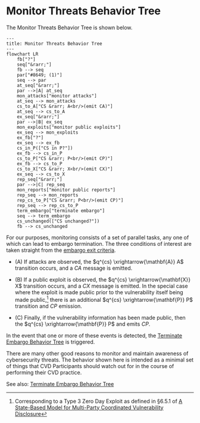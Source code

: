 # Monitor Threats Behavior Tree

The Monitor Threats Behavior Tree is shown below.

```mermaid
---
title: Monitor Threats Behavior Tree
---
flowchart LR
    fb["?"]
    seq["&rarr;"]
    fb --> seq
    par["#8649; (1)"]
    seq --> par
    at_seq["&rarr;"]
    par -->|A| at_seq
    mon_attacks["monitor attacks"]
    at_seq --> mon_attacks
    cs_to_A["CS &rarr; A<br/>(emit CA)"]
    at_seq --> cs_to_A
    ex_seq["&rarr;"]
    par -->|B| ex_seq
    mon_exploits["monitor public exploits"]
    ex_seq --> mon_exploits
    ex_fb["?"]
    ex_seq --> ex_fb
    cs_in_P(["CS in P?"])
    ex_fb --> cs_in_P
    cs_to_P["CS &rarr; P<br/>(emit CP)"]
    ex_fb --> cs_to_P
    cs_to_X["CS &rarr; X<br/>(emit CX)"]
    ex_seq --> cs_to_X
    rep_seq["&rarr;"]
    par -->|C| rep_seq
    mon_reports["monitor public reports"]
    rep_seq --> mon_reports
    rep_cs_to_P["CS &rarr; P<br/>(emit CP)"]
    rep_seq --> rep_cs_to_P
    term_embargo["terminate embargo"]
    seq --> term_embargo
    cs_unchanged(["CS unchanged?"])
    fb --> cs_unchanged
```


For our purposes, monitoring consists of a set of parallel tasks, any one of which can lead to embargo termination.
The three conditions of interest are taken straight from the [embargo exit criteria](../process_models/em/early_termination.md).

-   (A) If attacks are observed, the $q^{cs} \xrightarrow{\mathbf{A}} A$ transition occurs, and a $CA$ message is emitted.

-   (B) If a public exploit is observed, the $q^{cs} \xrightarrow{\mathbf{X}} X$ transition occurs, and a $CX$ message is emitted.
    In the special case where the exploit is made public prior to the vulnerability itself being made public,[^1]
    there is an additional $q^{cs} \xrightarrow{\mathbf{P}} P$ transition and $CP$ emission.

-   (C) Finally, if the vulnerability information has been made public, then the $q^{cs} \xrightarrow{\mathbf{P}} P$ and emits $CP$.

In the event that one or more of these events is detected, the [Terminate Embargo Behavior Tree](em_terminate_bt.md) is triggered.

There are many other good reasons to monitor and maintain awareness of cybersecurity threats.
The behavior shown here is intended as a minimal set of things that CVD Participants should watch out for in the
course of performing their CVD practice.

See also: [Terminate Embargo Behavior Tree](em_terminate_bt.md)

[^1]: Corresponding to a Type 3 Zero Day Exploit as defined in §6.5.1 of [A State-Based Model for Multi-Party Coordinated Vulnerability Disclosure](https://resources.sei.cmu.edu/library/asset-view.cfm?assetid=735513)
